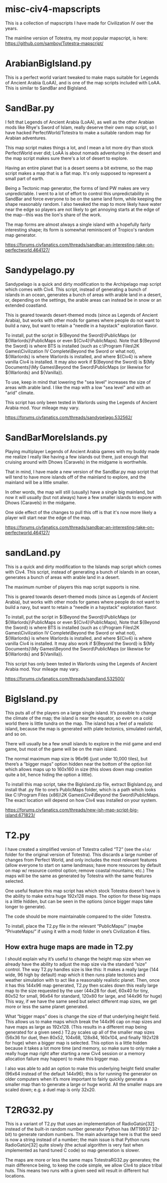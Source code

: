 # misc-civ4-mapscripts
This is a collection of mapscripts I have made for Civilization IV over
the years.

The mainline version of Totestra, my most popular mapscript, is here: 
https://github.com/samboy/Totestra-mapscript/

# ArabianBigIsland.py

This is a perfect world variant tweaked to make maps suitable for
Legends of Ancient Arabia (LoAA), and is one of the map scripts
included with LoAA.  This is similar to SandBar and BigIsland.

# SandBar.py

I felt that Legends of Ancient Arabia (LoAA), as well as the other Arabian
mods like Rhye's Sword of Islam, really deserve their own map script,
so I have hacked PerfectWorld/Totestra to make a suitable random map
for Arabian adventures.

This map script makes things a lot, and I mean a lot more dry than stock
PerfectWorld ever did; LoAA is about nomads adventuring in the desert
and the map script makes sure there's a lot of desert to explore.

Having an entire planet that is a desert seems a bit extreme, so the map
script makes a map that is a flat map. It's only supposed to represent
a small part of earth.

Being a Tectonic map generator, the forms of land PW makes are very
unpredictable. I went to a lot of effort to control this unpredictability
in SandBar and force everyone to be on the same land form, while keeping
the shape reasonably random. I also tweaked the map to more likely have
water near the edge so players are not likely to get annoying starts at
the edge of the map--this was the lion's share of the work.

The map forms are almost always a single island with a hopefully fairly
interesting shape; its form is somewhat reminiscent of Tropico's random
map generator.

https://forums.civfanatics.com/threads/sandbar-an-interesting-take-on-perfectworld.464127/

# Sandypelago.py

Sandypelago is a quick and dirty modification to the Archipelago map
script which comes with Civ4. This script, instead of generating a bunch
of islands in an ocean, generates a bunch of areas with arable land in
a desert, or, depending on the settings, the arable areas can instead be
in snow or an extended coastland.

This is geared towards desert-themed mods (since as Legends of Ancient
Arabia), but works with other mods for games where people do not want
to build a navy, but want to retain a "needle in a haystack" exploration
flavor.

To install, put the script in ${Beyond the Sword}\PublicMaps
(or ${Warlords}\PublicMaps or even ${Civ4}\PublicMaps). Note that
${Beyond the Sword} is where BTS is installed (such as c:\Program
Files\2K Games\Civilization IV Complete\Beyond the Sword or what not),
${Warlords} is where Warlords is installed, and where ${Civ4} is where
vanilla Civ4 is installed. It may also work if ${Beyond the Sword} is
${My Documents}\My Games\Beyond the Sword\PublicMaps (or likewise for
${Warlords} and ${Vanilla}).

To use, keep in mind that lowering the "sea level" increases the size of
areas with arable land. I like the map with a low "sea level" and with an
"arid" climate.

This script has only been tested in Warlords using the Legends of Ancient
Arabia mod. Your mileage may vary.

https://forums.civfanatics.com/threads/sandypelago.532562/

# SandBarMoreIslands.py

Playing multiplayer Legends of Ancient Arabia games with my buddy made
me realize I really like having a few islands out there, just enough
that cruising around with Dhows (Caravels) in the midgame is worthwhile.

That in mind, I have made a new version of the SandBar.py map script
that will tend to have more islands off of the mainland to explore,
and the mainland will be a little smaller.

In other words, the map will still (usually) have a single big mainland,
but now it will usually (but not always) have a few smaller islands to
expore with Dhows (Caravels) in the midgame.

One side effect of the changes to pull this off is that it's now more
likely a player will start near the edge of the map.

https://forums.civfanatics.com/threads/sandbar-an-interesting-take-on-perfectworld.464127/

# sandLand.py

This is a quick and dirty modification to the Islands map script which
comes with Civ4. This script, instead of generating a bunch of islands
in an ocean, generates a bunch of areas with arable land in a desert.

The maximum number of players this map script supports is nine.

This is geared towards desert-themed mods (since as Legends of Ancient
Arabia), but works with other mods for games where people do not want
to build a navy, but want to retain a “needle in a haystack”
exploration flavor.

To install, put the script in ${Beyond the Sword}\PublicMaps
(or ${Warlords}\PublicMaps or even ${Civ4}\PublicMaps), Note that
${Beyond the Sword} is where BTS is installed (such as c:\Program
Files\2K Games\Civilization IV Complete\Beyond the Sword or what not),
${Warlords} is where Warlords is installed, and where ${Civ4} is where
vanilla Civ4 is installed. It may also work if ${Beyond the Sword} is
${My Documents}\My Games\Beyond the Sword\PublicMaps (or likewise for
${Warlords} and ${Vanilla}).

This script has only been tested in Warlords using the Legends of Ancient
Arabia mod. Your mileage may vary.

https://forums.civfanatics.com/threads/sandland.532500/

# BigIsland.py

This puts all of the players on a large single island. It’s possible
to change the climate of the map; the island is near the equator, so even
on a cold world there is little tundra on the map. The island has a feel
of a realistic island, because the map is generated with plate tectonics,
simulated rainfall, and so on.

There will usually be a few small islands to explore in the mid game
and end game, but most of the game will be on the main island.

The normal maximum map size is 96x96 (just under 10,000 tiles), but
there’s a “bigger maps” option hidden near the bottom of the
option list which allows maps up to 160x160 in size (this slows down
map creation quite a bit, hence hiding the option a little).

To install this map script, take the BigIsland.zip file, extract
BigIsland.py, and install that .py file to one’s PublicMaps
folder, which is a path which looks like C:\Program Files (x86)\2K
Games\Civ4\Beyond the Sword\PublicMaps. The exact location will depend
on how Civ4 was installed on your system.

https://forums.civfanatics.com/threads/new-ish-map-script-big-island.671823/

# T2.py

I have created a simplified version of Totestra called “T2” (see the
`old/` folder for the original version of Totestra). This discards a
large number of changes from Perfect World, and only includes the most
relevant features (allow everyone to start on same landmass; have more
resources by default on map w/ resource control option; remove coastal
mountains; etc.) The maps will be the same as generated by Totestra with
the same features selected.

One useful feature this map script has which stock Totestra doesn’t
have is the ability to make extra huge 192x128 maps. The option for these
big maps is a little hidden, but can be seen in the options (since bigger
maps take longer to generate).

The code should be more maintainable compared to the older Totestra.

To install, place the T2.py file in the relevant “PublicMaps/”
(maybe “PrivateMaps/” if using it with a mod) folder in one’s
Civilization 4 files.

## How extra huge maps are made in T2.py

I should explain why it’s useful to change the height map size when
we already have the ability to adjust the map size via the standard
“size” control. The way T2.py handles size is like this: It makes
a really large (144 wide, 96 high by default) map which it then
runs plate tectonics and weather simulation with to act like a reasonably
realistic planet. Then, once it has this 144x96 map generated, T2.py then
scales down this really large map to the size requested by the user (44x28
for duel, 60x40 for tiny, 80x52 for small, 96x64 for standard, 120x80
for large, and 144x96 for huge) This way, if we have the same seed but
select different map sizes, we get more or less the same planet generated.

What “bigger maps” does is change the size of that underlying height
field. This allows us to make maps which break the 144x96 cap on map sizes
and have maps as large as 192x128. (This results in a different map being
generated for a given seed.) T2.py scales up all of the smaller map sizes
(56x36 for duel, then 80x52, 104x68, 128x84, 160x104, and finally 192x128
for huge) when a bigger map is selected. This option is a little hidden
because it takes a lot more time (and memory, so make sure to only make
a really huge map right after starting a new Civ4 session or a memory
allocation failure may happen) to make this bigger map.

I also was able to add an option to make this underlying height field
smaller (96x64 instead of the default 144x96); this is for running the
generator on older computers when it’s more important to fairly quickly
generate a smaller map than to generate a large or huge world. All the
smaller maps are scaled down; e.g. a duel map is only 32x20.

# T2RG32.py

This is a variant of T2.py that uses an implementation of
RadioGatún[32] instead of the built-in random number generator Python
has (MT19937 32-bit) to generate random numbers.  The main advantage
here is that the seed is now a string instead of a number; the main
issue is that Python runs RadioGatún[32] quite slowly (the actual 
algorithm is very fast when implemented as hand tuned C code) so map
generation is slower.

The maps are more or less the same maps TotestraRG32.py generates;
the main difference being, to keep the code simple, we allow Civ4 to
place tribal huts.  This means two runs with a given seed will result
in different hut locations.
